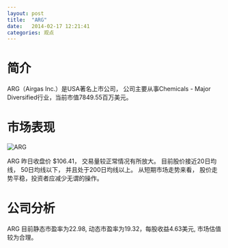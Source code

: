 ```yaml
---
layout: post
title:  "ARG"
date:   2014-02-17 12:21:41
categories: 观点
---
```


# 简介
ARG（Airgas Inc.）是USA著名上市公司，
公司主要从事Chemicals - Major Diversified行业，当前市值7849.55百万美元。

# 市场表现

![ARG](http://finviz.com/chart.ashx?t=ARG&ty=c&ta=1&p=d&s=l)

ARG 昨日收盘价 $106.41，
交易量较正常情况有所放大。
目前股价接近20日均线，
50日均线以下，
并且处于200日均线以上。
从短期市场走势来看，
股价走势平稳，投资者应减少无谓的操作。

# 公司分析
ARG 目前静态市盈率为22.98, 动态市盈率为19.32，每股收益4.63美元,
市场估值较为合理。
